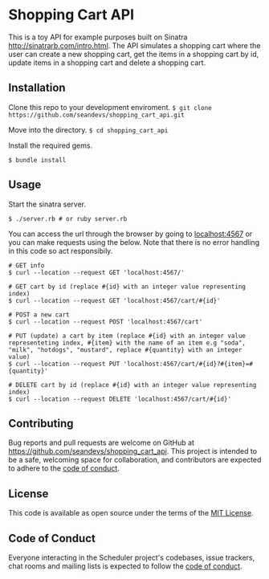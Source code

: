 # Shopping Cart API
This is a toy API for example purposes built on Sinatra <http://sinatrarb.com/intro.html>. The API simulates a shopping cart where the user can create a new shopping cart, get the items in a shopping cart by id, update items in a shopping cart and delete a shopping cart.

## Installation
Clone this repo to your development enviroment.
`$ git clone https://github.com/seandevs/shopping_cart_api.git`

Move into the directory.
`$ cd shopping_cart_api`

Install the required gems.
```
$ bundle install
```

## Usage

Start the sinatra server.
```
$ ./server.rb # or ruby server.rb
```

You can access the url through the browser by going to <localhost:4567> or you can make requests using the below. Note that there is no error handling in this code so act responsibily.

```
# GET info
$ curl --location --request GET 'localhost:4567/'

# GET cart by id (replace #{id} with an integer value representing index)
$ curl --location --request GET 'localhost:4567/cart/#{id}'

# POST a new cart
$ curl --location --request POST 'localhost:4567/cart'

# PUT (update) a cart by item (replace #{id} with an integer value representeting index, #{item} with the name of an item e.g "soda", "milk", "hotdogs", "mustard", replace #{quantity} with an integer value)
$ curl --location --request PUT 'localhost:4567/cart/#{id}?#{item}=#{quantity}'

# DELETE cart by id (replace #{id} with an integer value representing index)
$ curl --location --request DELETE 'localhost:4567/cart/#{id}'
```

## Contributing

Bug reports and pull requests are welcome on GitHub at https://github.com/seandevs/shopping_cart_api. This project is intended to be a safe, welcoming space for collaboration, and contributors are expected to adhere to the [code of conduct](https://github.com/seandevs/shopping_cart_api/CODE_OF_CONDUCT.md).

## License

This code is available as open source under the terms of the [MIT License](https://opensource.org/licenses/MIT).

## Code of Conduct

Everyone interacting in the Scheduler project's codebases, issue trackers, chat rooms and mailing lists is expected to follow the [code of conduct](https://github.com/seandevs/shopping_cart_api/CODE_OF_CONDUCT.md).

